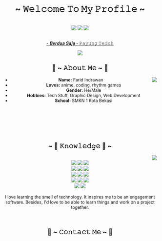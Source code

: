 <body>
    <center>
        <h1 align="center">~ 𝚆𝚎𝚕𝚌𝚘𝚖𝚎 𝚃𝚘 𝙼𝚢 𝙿𝚛𝚘𝚏𝚒𝚕𝚎 ~</h1>
        <br>
        <div align="center">
            <div align="center">
                <img src="https://github-readme-stats.vercel.app/api?username=Zayidx&theme=midnight-purple&show_icons=true&hide_border=false&count_private=false">
                <img src="https://github-readme-streak-stats.herokuapp.com/?user=Zayidx&theme=midnight-purple&hide_border=false">
                <img src="https://github-readme-stats.vercel.app/api/top-langs/?username=Zayidx&theme=midnight-purple&show_icons=true&hide_border=false&layout=compact">
            </div>
            <br>
            <p><a href="https://youtu.be/Tct7qR2bhHA?si=01KN1R03u5VW0IAF">- 𝑩𝒆𝒓𝒅𝒖𝒂 𝑺𝒂𝒋𝒂 - 𝙿𝚊𝚢𝚞𝚗𝚐 𝚃𝚎𝚍𝚞𝚑</a></p>
        </div>
        <div align="center">
            <img src="https://64.media.tumblr.com/8a5d02f20315a95a3960551d5efb0f2f/tumblr_n1m3mlzY421r1xmp6o3_640.gif">
        </div>
        <div>
            <h2 align="center"> 🦊 ~ 𝙰𝚋𝚘𝚞𝚝 𝙼𝚎 ~ 🦊 </h2>
            <div align="center">
                <img src="https://media.tenor.com/MXdLda7_c_kAAAAd/anime-anime-girl.gif" align="right">
            </div>
            <ul>
                <li><b>Name:</b> Farid Indrawan</li>
                <li><b>Loves:</b> anime, coding, rhythm games</li>
                <li><b>Gender:</b> He/Male</li>
                <li><b>Hobbies:</b> Tech Stuff, Graphic Design, Web Development</li>
                <li><b>School:</b> SMKN 1 Kota Bekasi</li>
            </ul>
            <br><br><br>
        </div>
        <br>
        <div>
            <br>
            <p><h2 align="center">~ 📇 𝙺𝚗𝚘𝚠𝚕𝚎𝚍𝚐𝚎 📇 ~</h2></p>
            <div align="center">
                <img src="https://media2.giphy.com/media/v1.Y2lkPTc5MGI3NjExajRvbWxvem1rNTQ4MG9qeHg4NXE5ZmdmOWtsZG8yYms3M2JhdG51cCZlcD12MV9pbnRlcm5hbF9naWZfYnlfaWQmY3Q9Zw/N6wBPWsPyifYc/giphy.gif" align="right">
            </div>
        </div>
        <div style="clear: both;"> <!-- Clear float -->
            <p align="center">
                <img src="https://img.shields.io/badge/GODOT-%23FFFFFF.svg?style=for-the-badge&logo=godot-engine"/>
                <img src="https://img.shields.io/badge/html5%20-%23E34F26.svg?&style=for-the-badge&logo=html5&logoColor=white"/>
                <img src="https://img.shields.io/badge/css3%20-%231572B6.svg?&style=for-the-badge&logo=css3&logoColor=white"/>
                <br>
                <img src="https://img.shields.io/badge/SASS-hotpink.svg?style=for-the-badge&logo=SASS&logoColor=white"/>
                <img src="https://img.shields.io/badge/javascript%20-%23323330.svg?&style=for-the-badge&logo=javascript&logoColor=%23F7DF1E"/>
                <img src="https://img.shields.io/badge/git%20-%23F05033.svg?&style=for-the-badge&logo=git&logoColor=white"/>
                <br>
                <img src="https://img.shields.io/badge/react-%2320232a.svg?style=for-the-badge&logo=react&logoColor=%2361DAFB">
                <img src="https://img.shields.io/badge/tailwindcss-%2338B2AC.svg?style=for-the-badge&logo=tailwind-css&logoColor=white">
                <img src="https://img.shields.io/badge/bootstrap-%238511FA.svg?style=for-the-badge&logo=bootstrap&logoColor=white">
                <br>
                <img src="https://img.shields.io/badge/Visual%20Studio%20Code-0078d7.svg?style=for-the-badge&logo=visual-studio-code&logoColor=white">
                <img src="https://img.shields.io/badge/c-%2300599C.svg?style=for-the-badge&logo=c&logoColor=white">
                <img src="https://img.shields.io/badge/c++-%2300599C.svg?style=for-the-badge&logo=c%2B%2B&logoColor=white">
                <br>
                <img src="https://img.shields.io/badge/java-%23ED8B00.svg?style=for-the-badge&logo=openjdk&logoColor=white">
                <img src="https://img.shields.io/badge/python-3670A0?style=for-the-badge&logo=python&logoColor=ffdd54">
                <br><br>
                I love learning the smell of technology. It inspires me to be an engagement software. Besides, I'd love to be able to learn things and work on a project together.
            </p>
            <br>
            <h2 align="center">📝 ~ 𝙲𝚘𝚗𝚝𝚊𝚌𝚝 𝙼𝚎 ~ 📝</h2>
            <div align="center">
                <img src="https://media1.giphy.com/media/v1.Y2lkPTc5MGI3NjExZm5nd2syazN3ZnVnbmx0Z
